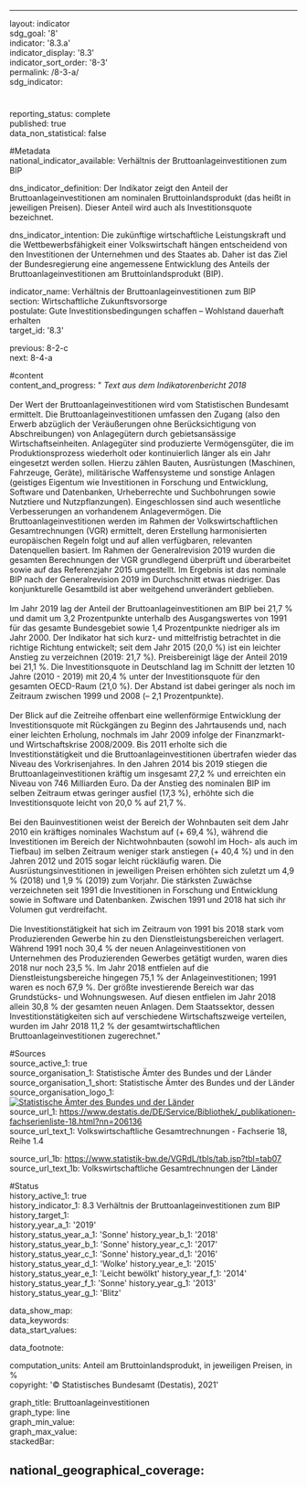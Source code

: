 ---

layout: indicator    
sdg_goal: '8'    
indicator: '8.3.a'    
indicator_display: '8.3'    
indicator_sort_order: '8-3'    
permalink: /8-3-a/    
sdg_indicator:     

#    
reporting_status: complete    
published: true    
data_non_statistical: false    


#Metadata    
national_indicator_available: Verhältnis der Bruttoanlageinvestitionen zum BIP    
    
dns_indicator_definition: Der Indikator zeigt den Anteil der Bruttoanlageinvestitionen am nominalen Bruttoinlandsprodukt (das heißt in jeweiligen Preisen). Dieser Anteil wird auch als Investitionsquote bezeichnet.    
    
dns_indicator_intention: Die zukünftige wirtschaftliche Leistungskraft und die Wettbewerbsfähigkeit einer Volkswirtschaft hängen entscheidend von den Investitionen der Unternehmen und des Staates ab. Daher ist das Ziel der Bundesregierung eine angemessene Entwicklung des Anteils der Bruttoanlageinvestitionen am Bruttoinlandsprodukt (BIP).<br>    
    
indicator_name: Verhältnis der Bruttoanlageinvestitionen zum BIP    
section: Wirtschaftliche Zukunftsvorsorge    
postulate: Gute Investitionsbedingungen schaffen – Wohlstand dauerhaft erhalten    
target_id: '8.3'    
    
previous: 8-2-c    
next: 8-4-a    
    
#content    
content_and_progress: "<i> Text aus dem Indikatorenbericht 2018</i><br><br>Der Wert der Bruttoanlageinvestitionen wird vom Statistischen Bundesamt ermittelt. Die Bruttoanlageinvestitionen umfassen den Zugang (also den Erwerb abzüglich der Veräußerungen ohne Berücksichtigung von Abschreibungen) von Anlagegütern durch gebietsansässige Wirtschaftseinheiten. Anlagegüter sind produzierte Vermögensgüter, die im Produktionsprozess wiederholt oder kontinuierlich länger als ein Jahr eingesetzt werden sollen. Hierzu zählen Bauten, Ausrüstungen (Maschinen, Fahrzeuge, Geräte), militärische Waffensysteme und sonstige Anlagen (geistiges Eigentum wie Investitionen in Forschung und Entwicklung, Software und Datenbanken, Urheberrechte und Suchbohrungen sowie Nutztiere und Nutzpflanzungen). Eingeschlossen sind auch wesentliche Verbesserungen an vorhandenem Anlagevermögen. Die Bruttoanlageinvestitionen werden im Rahmen der Volkswirtschaftlichen Gesamtrechnungen (VGR) ermittelt, deren Erstellung harmonisierten europäischen Regeln folgt und auf allen verfügbaren, relevanten Datenquellen basiert. Im Rahmen der Generalrevision 2019 wurden die gesamten Berechnungen der VGR grundlegend überprüft und überarbeitet sowie auf das Referenzjahr 2015 umgestellt. Im Ergebnis ist das nominale BIP nach der Generalrevision 2019 im Durchschnitt etwas niedriger. Das konjunkturelle Gesamtbild ist aber weitgehend unverändert geblieben.<br><br>Im Jahr 2019 lag der Anteil der Bruttoanlageinvestitionen am BIP bei 21,7 % und damit um 3,2 Prozentpunkte unterhalb des Ausgangswertes von 1991 für das gesamte Bundesgebiet sowie 1,4 Prozentpunkte niedriger als im Jahr 2000. Der Indikator hat sich kurz- und mittelfristig betrachtet in die richtige Richtung entwickelt; seit dem Jahr 2015 (20,0 %) ist ein leichter Anstieg zu verzeichnen (2019: 21,7 %). Preisbereinigt läge der Anteil 2019 bei 21,1 %. Die Investitionsquote in Deutschland lag im Schnitt der letzten 10 Jahre (2010 - 2019) mit 20,4 % unter der Investitionsquote für den gesamten OECD-Raum (21,0 %). Der Abstand ist dabei geringer als noch im Zeitraum zwischen 1999 und 2008 (– 2,1 Prozentpunkte).<br><br>Der Blick auf die Zeitreihe offenbart eine wellenförmige Entwicklung der Investitionsquote mit Rückgängen zu Beginn des Jahrtausends und, nach einer leichten Erholung, nochmals im Jahr 2009 infolge der Finanzmarkt- und Wirtschaftskrise 2008/2009. Bis 2011 erholte sich die Investitionstätigkeit und die Bruttoanlageinvestitionen übertrafen wieder das Niveau des Vorkrisenjahres. In den Jahren 2014 bis 2019 stiegen die Bruttoanlageinvestitionen kräftig um insgesamt 27,2 % und erreichten ein Niveau von 746 Milliarden Euro. Da der Anstieg des nominalen BIP im selben Zeitraum etwas geringer ausfiel (17,3 %), erhöhte sich die Investitionsquote leicht von 20,0 % auf 21,7 %.<br><br>Bei den Bauinvestitionen weist der Bereich der Wohnbauten seit dem Jahr 2010 ein kräftiges nominales Wachstum auf (+ 69,4 %), während die Investitionen im Bereich der Nichtwohnbauten (sowohl im Hoch- als auch im Tiefbau) im selben Zeitraum weniger stark anstiegen (+ 40,4 %) und in den Jahren 2012 und 2015 sogar leicht rückläufig waren. Die Ausrüstungsinvestitionen in jeweiligen Preisen erhöhten sich zuletzt um 4,9 % (2018) und 1,9 % (2019) zum Vorjahr. Die stärksten Zuwächse verzeichneten seit 1991 die Investitionen in Forschung und Entwicklung sowie in Software und Datenbanken. Zwischen 1991 und 2018 hat sich ihr Volumen gut verdreifacht.<br><br>Die Investitionstätigkeit hat sich im Zeitraum von 1991 bis 2018 stark vom Produzierenden Gewerbe hin zu den Dienstleistungsbereichen verlagert. Während 1991 noch 30,4 % der neuen Anlageinvestitionen von Unternehmen des Produzierenden Gewerbes getätigt wurden, waren dies 2018 nur noch 23,5 %. Im Jahr 2018 entfielen auf die Dienstleistungsbereiche hingegen 75,1 % der Anlageinvestitionen; 1991 waren es noch 67,9 %. Der größte investierende Bereich war das Grundstücks- und Wohnungswesen. Auf diesen entfielen im Jahr 2018 allein 30,8 % der gesamten neuen Anlagen. Dem Staatssektor, dessen Investitionstätigkeiten sich auf verschiedene Wirtschaftszweige verteilen, wurden im Jahr 2018 11,2 % der gesamtwirtschaftlichen Bruttoanlageinvestitionen zugerechnet."    
    
#Sources    
source_active_1: true                    
source_organisation_1: Statistische Ämter des Bundes und der Länder                    
source_organisation_1_short: Statistische Ämter des Bundes und der Länder                    
source_organisation_logo_1: <a href="http://www.statistikportal.de/de/veroeffentlichungen/volkswirtschaftliche-gesamtrechnungen-der-laender"><img src="https://g205sdgs.github.io/sdg-indicators/public/logos/vwgdl.png" alt=" Statistische Ämter des Bundes und der Länder" title="Klicken Sie hier um zu der Homepage der Organisation zu gelangen" /></a>                    
source_url_1: https://www.destatis.de/DE/Service/Bibliothek/_publikationen-fachserienliste-18.html?nn=206136                        
source_url_text_1: Volkswirtschaftliche Gesamtrechnungen - Fachserie 18, Reihe 1.4                        

source_url_1b: https://www.statistik-bw.de/VGRdL/tbls/tab.jsp?tbl=tab07                         
source_url_text_1b: Volkswirtschaftliche Gesamtrechnungen der Länder                        
    
#Status    
history_active_1: true                    
history_indicator_1: 8.3 Verhältnis der Bruttoanlageinvestitionen zum BIP                    
history_target_1:  
history_year_a_1: '2019'                            
history_status_year_a_1: 'Sonne'
history_year_b_1: '2018'                            
history_status_year_b_1: 'Sonne'
history_year_c_1: '2017'                            
history_status_year_c_1: 'Sonne'
history_year_d_1: '2016'                            
history_status_year_d_1: 'Wolke'
history_year_e_1: '2015'                            
history_status_year_e_1: 'Leicht bewölkt'
history_year_f_1: '2014'                            
history_status_year_f_1: 'Sonne'
history_year_g_1: '2013'                            
history_status_year_g_1: 'Blitz'    

data_show_map:     
data_keywords:    
data_start_values:     
    
data_footnote:     
    
computation_units: Anteil am Bruttoinlandsprodukt, in jeweiligen Preisen, in %    
copyright: '&copy; Statistisches Bundesamt (Destatis), 2021'
    
graph_title: Bruttoanlageinvestitionen    
graph_type: line    
graph_min_value:     
graph_max_value:     
stackedBar:    

national_geographical_coverage:     
---    